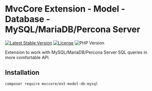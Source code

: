 # MvcCore Extension - Model - Database - MySQL/MariaDB/Percona Server

[![Latest Stable Version](https://img.shields.io/badge/Stable-v4.3.1-brightgreen.svg?style=plastic)](https://github.com/mvccore/ext-model-db-mysql/releases)
[![License](https://img.shields.io/badge/Licence-BSD-brightgreen.svg?style=plastic)](https://mvccore.github.io/docs/mvccore/4.0.0/LICENCE.md)
![PHP Version](https://img.shields.io/badge/PHP->=5.4-brightgreen.svg?style=plastic)

Extension to work with MySQL/MariaDB/Percona Server SQL queries in more comfortable API.

## Installation
```shell
composer require mvccore/ext-model-db-mysql
```